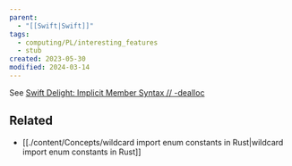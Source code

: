 ```yaml
---
parent:
  - "[[Swift|Swift]]"
tags:
  - computing/PL/interesting_features
  - stub
created: 2023-05-30
modified: 2024-03-14
---
```

See [Swift Delight: Implicit Member Syntax // -dealloc](https://belkadan.com/blog/2021/12/Swift-Delight-Implicit-Member-Syntax)

## Related
- [[./content/Concepts/wildcard import enum constants in Rust|wildcard import enum constants in Rust]]